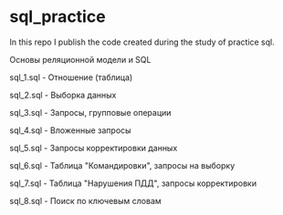 # sql_practice
In this repo I publish the code created during the study of practice sql.

Основы реляционной модели и SQL

sql_1.sql - Отношение (таблица)

sql_2.sql - Выборка данных

sql_3.sql - Запросы, групповые операции

sql_4.sql - Вложенные запросы 

sql_5.sql - Запросы корректировки данных

sql_6.sql - Таблица "Командировки", запросы на выборку

sql_7.sql - Таблица "Нарушения ПДД", запросы корректировки

sql_8.sql - Поиск по ключевым словам

